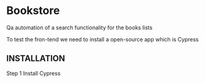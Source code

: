 # Bookstore
Qa automation of a search functionality for the books lists

To test the fron-tend we need to install a open-source app which is Cypress

INSTALLATION
------------
Step 1 Install Cypress
